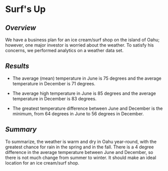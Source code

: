 # **Surf's Up**

## *Overview*

We have a business plan for an ice cream/surf shop on the island of Oahu; however, one major investor is worried about the weather. To satisfy his concerns, we performed analytics on a weather data set.

## *Results*

* The average (mean) temperature in June is 75 degrees and the average temperature in December is 71 degrees.

* The average high temperature in June is 85 degrees and the average temperature in December is 83 degrees.

* The greatest temperature difference between June and December is the minimum, from 64 degrees in June to 56 degrees in December.

## *Summary*

To summarize, the weather is warm and dry in Oahu year-round, with the greatest chance for rain in the spring and in the fall. There is a 4 degree difference in the average temperature between June and December, so there is not much change from summer to winter. It should make an ideal location for an ice cream/surf shop.

